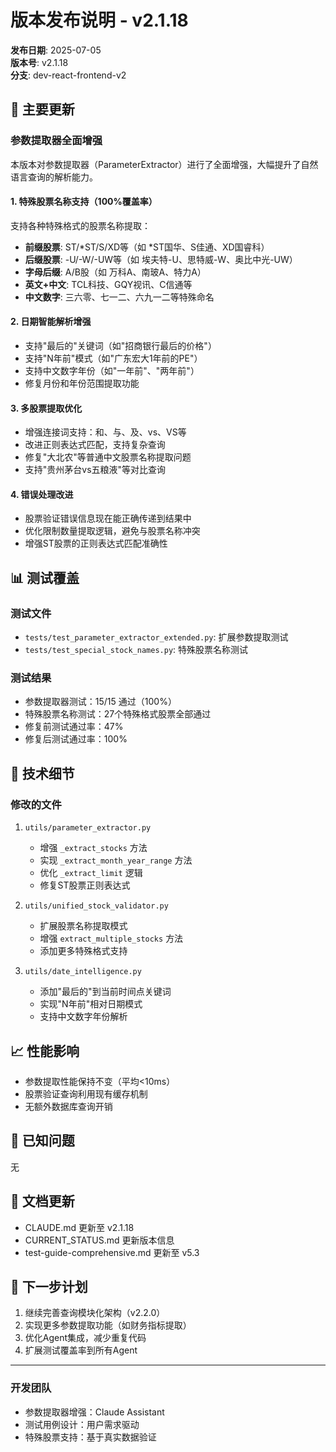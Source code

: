 # 版本发布说明 - v2.1.18

**发布日期**: 2025-07-05  
**版本号**: v2.1.18  
**分支**: dev-react-frontend-v2  

## 🎉 主要更新

### 参数提取器全面增强

本版本对参数提取器（ParameterExtractor）进行了全面增强，大幅提升了自然语言查询的解析能力。

#### 1. 特殊股票名称支持（100%覆盖率）

支持各种特殊格式的股票名称提取：
- **前缀股票**: ST/*ST/S/XD等（如 *ST国华、S佳通、XD国睿科）  
- **后缀股票**: -U/-W/-UW等（如 埃夫特-U、思特威-W、奥比中光-UW）
- **字母后缀**: A/B股（如 万科A、南玻A、特力A）
- **英文+中文**: TCL科技、GQY视讯、C信通等
- **中文数字**: 三六零、七一二、六九一二等特殊命名

#### 2. 日期智能解析增强

- 支持"最后的"关键词（如"招商银行最后的价格"）
- 支持"N年前"模式（如"广东宏大1年前的PE"）
- 支持中文数字年份（如"一年前"、"两年前"）
- 修复月份和年份范围提取功能

#### 3. 多股票提取优化

- 增强连接词支持：和、与、及、vs、VS等
- 改进正则表达式匹配，支持复杂查询
- 修复"大北农"等普通中文股票名称提取问题
- 支持"贵州茅台vs五粮液"等对比查询

#### 4. 错误处理改进

- 股票验证错误信息现在能正确传递到结果中
- 优化限制数量提取逻辑，避免与股票名称冲突
- 增强ST股票的正则表达式匹配准确性

## 📊 测试覆盖

### 测试文件
- `tests/test_parameter_extractor_extended.py`: 扩展参数提取测试
- `tests/test_special_stock_names.py`: 特殊股票名称测试

### 测试结果
- 参数提取器测试：15/15 通过（100%）
- 特殊股票名称测试：27个特殊格式股票全部通过
- 修复前测试通过率：47%
- 修复后测试通过率：100%

## 🔧 技术细节

### 修改的文件
1. `utils/parameter_extractor.py`
   - 增强 `_extract_stocks` 方法
   - 实现 `_extract_month_year_range` 方法
   - 优化 `_extract_limit` 逻辑
   - 修复ST股票正则表达式

2. `utils/unified_stock_validator.py`
   - 扩展股票名称提取模式
   - 增强 `extract_multiple_stocks` 方法
   - 添加更多特殊格式支持

3. `utils/date_intelligence.py`
   - 添加"最后的"到当前时间点关键词
   - 实现"N年前"相对日期模式
   - 支持中文数字年份解析

## 📈 性能影响

- 参数提取性能保持不变（平均<10ms）
- 股票验证查询利用现有缓存机制
- 无额外数据库查询开销

## 🐛 已知问题

无

## 📝 文档更新

- CLAUDE.md 更新至 v2.1.18
- CURRENT_STATUS.md 更新版本信息
- test-guide-comprehensive.md 更新至 v5.3

## 🚀 下一步计划

1. 继续完善查询模块化架构（v2.2.0）
2. 实现更多参数提取功能（如财务指标提取）
3. 优化Agent集成，减少重复代码
4. 扩展测试覆盖率到所有Agent

---

### 开发团队
- 参数提取器增强：Claude Assistant
- 测试用例设计：用户需求驱动
- 特殊股票支持：基于真实数据验证